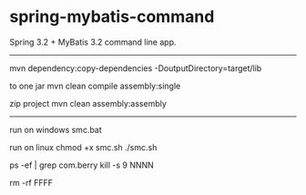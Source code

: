 spring-mybatis-command
======================

Spring 3.2 + MyBatis 3.2 command line app.


------------
mvn dependency:copy-dependencies -DoutputDirectory=target/lib


to one jar
mvn clean compile assembly:single

zip project
mvn clean assembly:assembly


------------------
run on windows 
smc.bat

run on linux
chmod +x smc.sh
./smc.sh

ps -ef | grep com.berry
kill -s 9 NNNN

rm -rf FFFF
